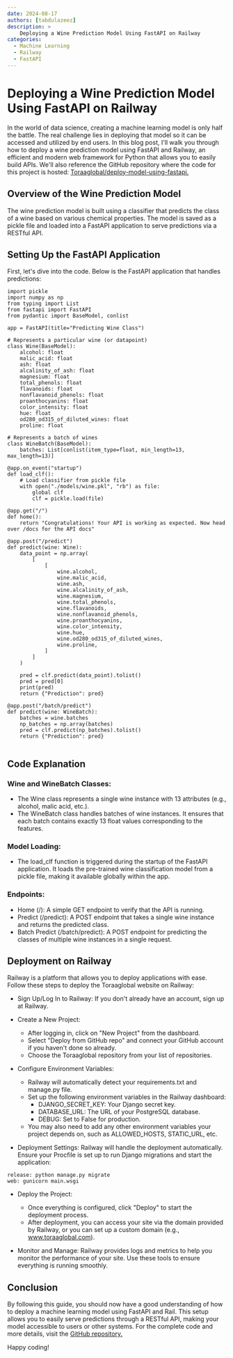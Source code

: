```yaml
---
date: 2024-08-17
authors: [tabdulazeez]
description: >
    Deploying a Wine Prediction Model Using FastAPI on Railway
categories:
  - Machine Learning
  - Railway
  - FastAPI 
---
```


# Deploying a Wine Prediction Model Using FastAPI on Railway
In the world of data science, creating a machine learning model is only half the battle. The real challenge lies in deploying that model so it can be accessed and utilized by end users. In this blog post, I'll walk you through how to deploy a wine prediction model using FastAPI and Railway, an efficient and modern web framework for Python that allows you to easily build APIs. We'll also reference the GitHub repository where the code for this project is hosted: [Toraaglobal/deploy-model-using-fastapi.](https://github.com/toraaglobal/deploy-model-using-fastapi)

<!-- more -->

## Overview of the Wine Prediction Model
The wine prediction model is built using a classifier that predicts the class of a wine based on various chemical properties. The model is saved as a pickle file and loaded into a FastAPI application to serve predictions via a RESTful API.


## Setting Up the FastAPI Application
First, let's dive into the code. Below is the FastAPI application that handles predictions:

```
import pickle
import numpy as np
from typing import List
from fastapi import FastAPI
from pydantic import BaseModel, conlist

app = FastAPI(title="Predicting Wine Class")

# Represents a particular wine (or datapoint)
class Wine(BaseModel):
    alcohol: float
    malic_acid: float
    ash: float
    alcalinity_of_ash: float
    magnesium: float
    total_phenols: float
    flavanoids: float
    nonflavanoid_phenols: float
    proanthocyanins: float
    color_intensity: float
    hue: float
    od280_od315_of_diluted_wines: float
    proline: float

# Represents a batch of wines
class WineBatch(BaseModel):
    batches: List[conlist(item_type=float, min_length=13, max_length=13)]

@app.on_event("startup")
def load_clf():
    # Load classifier from pickle file
    with open("./models/wine.pkl", "rb") as file:
        global clf
        clf = pickle.load(file)

@app.get("/")
def home():
    return "Congratulations! Your API is working as expected. Now head over /docs for the API docs"

@app.post("/predict")
def predict(wine: Wine):
    data_point = np.array(
        [
            [
                wine.alcohol,
                wine.malic_acid,
                wine.ash,
                wine.alcalinity_of_ash,
                wine.magnesium,
                wine.total_phenols,
                wine.flavanoids,
                wine.nonflavanoid_phenols,
                wine.proanthocyanins,
                wine.color_intensity,
                wine.hue,
                wine.od280_od315_of_diluted_wines,
                wine.proline,
            ]
        ]
    )

    pred = clf.predict(data_point).tolist()
    pred = pred[0]
    print(pred)
    return {"Prediction": pred}

@app.post("/batch/predict")
def predict(wine: WineBatch):
    batches = wine.batches
    np_batches = np.array(batches)
    pred = clf.predict(np_batches).tolist()
    return {"Prediction": pred}


```

## Code Explanation

### Wine and WineBatch Classes:

- The Wine class represents a single wine instance with 13 attributes (e.g., alcohol, malic acid, etc.).
- The WineBatch class handles batches of wine instances. It ensures that each batch contains exactly 13 float values corresponding to the features.


### Model Loading:
- The load_clf function is triggered during the startup of the FastAPI application. It loads the pre-trained wine classification model from a pickle file, making it available globally within the app.

### Endpoints:
- Home (/): A simple GET endpoint to verify that the API is running.
- Predict (/predict): A POST endpoint that takes a single wine instance and returns the predicted class.
- Batch Predict (/batch/predict): A POST endpoint for predicting the classes of multiple wine instances in a single request.


## Deployment on Railway
Railway is a platform that allows you to deploy applications with ease. Follow these steps to deploy the Toraaglobal website on Railway:

- Sign Up/Log In to Railway: If you don't already have an account, sign up at Railway.

- Create a New Project:

    - After logging in, click on "New Project" from the dashboard.
    - Select "Deploy from GitHub repo" and connect your GitHub account if you haven't done so already.
    - Choose the Toraaglobal repository from your list of repositories.


- Configure Environment Variables:
    - Railway will automatically detect your requirements.txt and manage.py file.
    - Set up the following environment variables in the Railway dashboard:
        - DJANGO_SECRET_KEY: Your Django secret key.
        - DATABASE_URL: The URL of your PostgreSQL database.
        - DEBUG: Set to False for production.
    - You may also need to add any other environment variables your project depends on, such as ALLOWED_HOSTS, STATIC_URL, etc.

- Deployment Settings:
Railway will handle the deployment automatically. Ensure your Procfile is set up to run Django migrations and start the application:
```
release: python manage.py migrate
web: gunicorn main.wsgi
```

- Deploy the Project:
    - Once everything is configured, click "Deploy" to start the deployment process.
    - After deployment, you can access your site via the domain provided by Railway, or you can set up a custom domain (e.g., www.toraaglobal.com).

- Monitor and Manage:
Railway provides logs and metrics to help you monitor the performance of your site. Use these tools to ensure everything is running smoothly.

## Conclusion

By following this guide, you should now have a good understanding of how to deploy a machine learning model using FastAPI and Rail. This setup allows you to easily serve predictions through a RESTful API, making your model accessible to users or other systems. For the complete code and more details, visit the [GitHub repository.](https://github.com/toraaglobal/deploy-model-using-fastapi)

Happy coding!